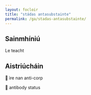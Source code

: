 ```yaml
---
layout: focloir
title: "stádas antasubstainte"
permalink: /ga/stadas-antasubstainte/
---
```


## Sainmhíniú

Le teacht

## Aistriúcháin

&#x1f3f4;&#xe0067;&#xe0062;&#xe0073;&#xe0063;&#xe0074;&#xe007f; ìre nan anti-corp

&#x1f3f4;&#xe0067;&#xe0062;&#xe0065;&#xe006e;&#xe0067;&#xe007f; antibody status